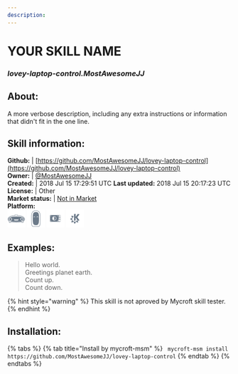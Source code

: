 ```yaml
---    
description:   
---    
```

# YOUR SKILL NAME  
### _lovey-laptop-control.MostAwesomeJJ_  
## About:  
A more verbose description, including any extra instructions or
information that didn't fit in the one line.

## Skill information:  
**Github:** | [https://github.com/MostAwesomeJJ/lovey-laptop-control](https://github.com/MostAwesomeJJ/lovey-laptop-control)  
**Owner:** | [@MostAwesomeJJ](https://github.com/MostAwesomeJJ)  
**Created:** | 2018 Jul 15 17:29:51 UTC  **Last updated:** 2018 Jul 15 20:17:23 UTC  
**License:** | Other  
**Market status:** | [Not in Market](https://market.mycroft.ai/skill/)  
**Platform:**  
 ![](../.gitbook/assets/mark-1-icon.png)  ![](../.gitbook/assets/mark-2-icon.png)  ![](../.gitbook/assets/picroft-icon.png)  ![](../.gitbook/assets/kde.png)   
## Examples:  
> Hello world.  
> Greetings planet earth.  
> Count up.  
> Count down.  
  
{% hint style="warning" %}
This skill is not aproved by Mycroft skill tester.
{% endhint %}
    
## Installation:  
{% tabs %}
{% tab title="Install by mycroft-msm" %}
``` mycroft-msm install https://github.com/MostAwesomeJJ/lovey-laptop-control```
{% endtab %}
  {% endtabs %}
  